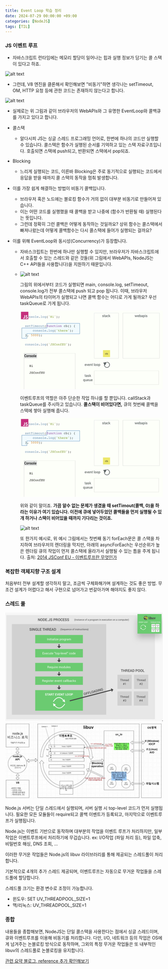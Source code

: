 ```yaml
---
title: Event Loop 학습 정리
date: 2024-07-29 00:00:00 +09:00
categories: [NodeJS]
tags: [TIL]
---
```


### JS 이벤트 루프

- 자바스크립트 런타임에는 메모리 할당이 일어나는 힙과 실행 정보가 담기는 콜 스택이 있다고 하죠.

![alt text](<../assets/img/240730/Screenshot 2024-07-30 at 9.29.37 PM.png>)

- 그런데, V8 엔진을 클론해서 확인해보면 "비동기"하면 생각나는 setTimeout, OM, HTTP 요청 등에 관한 코드는 존재하지 않는다고 합니다.

![alt text](<../assets/img/240730/Screenshot 2024-07-30 at 9.30.36 PM.png>)

- 실제로는 위 그림과 같이 브라우저의 WebAPIs와 그 유명한 EventLoop와 콜백큐를 가지고 있다고 합니다.

- 콜스택
  - 알다시피 JS는 싱글 스레드 프로그래밍 언어로, 한번에 하나의 코드만 실행할 수 있습니다. 콜스택은 함수가 실행된 순서를 기억하고 있는 스택 자료구조입니다. 호출되면 스택에 push되고, 반환되면 스택에서 pop되죠.
- Blocking
  - 느리게 실행되는 코드, 이른바 Blocking은 주로 동기적으로 실행되는 코드에서 응답을 받을 때까지 콜 스택의 동작을 멈춰 발생합니다.
- 이를 가장 쉽게 해결하는 방법이 비동기 콜백입니다.

  - 브라우저 혹은 노드에는 블로킹 함수가 거의 없이 대부분 비동기로 만들어져 있습니다.
  - 이는 어떤 코드를 실행했을 때 콜백을 받고 나중에 (함수가 반환될 때) 실행된다는 뜻입니다.
  - 그런데 정확히 그런 콜백은 어떻게 동작하는 것일까요? 상위 함수는 콜스택에서 빠져나왔는데 어떻게 콜백함수는 다시 콜스택에 들어가 실행되는 걸까요?

- 이를 위해 EventLoop와 동시성(Concurrency)가 등장합니다.

  - 자바스크립트는 한번에 하나만 실행할 수 있지만, 브라우저가 자바스크립트에서 호출할 수 있는 스레드와 같은 것들(위 그림에서 WebAPIs, NodeJS는 C++ API들을 사용합니다)을 지원하기 때문입니다.
  - ![alt text](<../assets/img/240730/Screenshot 2024-07-30 at 9.50.37 PM.png>)

    그림의 위에서부터 코드가 실행되면 main, console.log, setTimeout, console.log가 전부 콜스택에 push 되고 pop 됩니다.
    이때, 브라우저 WebAPIs의 타이머가 실행되고 나면 콜백 함수는 어디로 가게 될까요? 우선 taskQueue로 가게 됩니다.

    ![alt text](../assets/img/240730/image-6.png)

    이벤트루프의 역할은 아주 단순한 작업 하나를 할 뿐입니다. callStack과 taskQueue를 주시하고 있습니다.
    **콜스택이 비어있다면,** 큐의 첫번째 콜백을 스택에 쌓아 실행해 줍니다.

    ![alt text](../assets/img/240730/image-7.png)

    위와 같이 말이죠.
    **가끔 알수 없는 문제가 생겼을 때 setTimout(콜백, 0)을 하라는 이유가 여기 있습니다. 이전에 큐에 넣어두었던 콜백들을 먼저 실행될 수 있개 하거나 스택이 비어있을 때까지 기다리는 것이죠.**

    ![alt text](<../assets/img/240730/Screenshot 2024-07-30 at 10.15.02 PM.png>)

    또 한가지 예시로, 위 예시 그림에서는 첫번째 동기 forEach문은 콜 스택을 차지하여 브라우저의 렌더링을 막지만, 아래의 asyncForEach는 우선순위가 높은 렌더링 큐의 작업이 먼저 콜스택에 올라가서 실행될 수 있는 틈을 주게 됩니다.
    출처: [2014 JSConf EU - 이벤트루프란 무엇인가](https://www.youtube.com/watch?v=8aGhZQkoFbQ)

### 복잡한 객체지향 구조 설계

처음부터 전부 설계할 생각하지 말고, 조금씩 구체화해가며 설계하는 것도 좋은 방법.
무조건 설계가 어렵다고 해서 구현으로 넘어가고 번갈아가며 해야지도 좋지 않다.

### 스레드 풀

![alt text](../assets/img/240730/image-9.png)
![alt text](../assets/img/240730/image-10.png)

Node.js 서버는 단일 스레드에서 실행되며, 서버 실행 시 top-level 코드가 먼저 실행됩니다.
필요한 모든 모듈들이 require되고 콜백 이벤트가 등록되고, 마지막으로 이벤트루프가 실행됩니다.

Node.js는 이벤트 기반으로 동작하며 대부분의 작업을 이벤트 루프가 처리하지만, 일부 작업은 이벤트루프에서 처리하기에 무겁습니다. ex: I/O작업 (파일 처리 등), 파일 압축, 비밀번호 해싱, DNS 조회, ...

이러한 무거운 작업들은 Node.js의 libuv 라이브러리를 통해 제공되는 스레드풀이 처리합니다.

기본적으로 4개의 추가 스레드 제공되며, 이벤트루프는 자동으로 무거운 작업들을 스레드풀에 할당합니다.

스레드풀 크기는 환경 변수로 조정이 가능합니다.

- 윈도우: SET UV_THREADPOOL_SIZE=1
- 맥/리눅스: UV_THREADPOOL_SIZE=1

### 종합

내용들을 종합해보면, NodeJS는 단일 콜스택을 사용한다는 점에서 싱글 스레드이며, 큐와 이벤트루프를 이용해 비동기를 처리합니다.
다만, I/O, 네트워크 등의 작업은 OS에게 넘겨주는 논블로킹 방식으로 동작하며, 그외의 특정 무거운 작업들은 또 내부적인 libuv의 스레드풀로 논블로킹을 유지합니다.

[관련 요약 블로그, reference 추가 확인해보기](https://akasai.space/node-js/about_node_js_4/)

